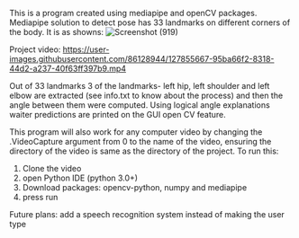 This is a program created using mediapipe and openCV packages. 
Mediapipe solution to detect pose has 33 landmarks on different corners of the body. It is as showns: 
![Screenshot (919)](https://user-images.githubusercontent.com/86128944/127777627-e552f7a0-43b1-4d47-abab-3a33db051540.png)

Project video:
https://user-images.githubusercontent.com/86128944/127855667-95ba66f2-8318-44d2-a237-40f63ff397b9.mp4

Out of 33 landmarks 3 of the landmarks- left hip, left shoulder and left elbow are extracted (see info.txt to know about the process) and then the angle between them were computed. Using logical angle explanations waiter predictions are printed on the GUI open CV feature. 

This program will also work for any computer video by changing the .VideoCapture argument from 0 to the name of the video, ensuring the directory of the video is same as the directory of the project. 
To run this: 
1) Clone the video
2) open Python IDE (python 3.0+)
3) Download packages: opencv-python, numpy and mediapipe
4) press run

Future plans: add a speech recognition system instead of making the user type
